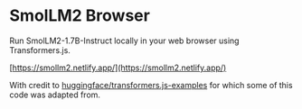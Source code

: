 # SmolLM2 Browser

Run SmolLM2-1.7B-Instruct locally in your web browser using Transformers.js.

[https://smollm2.netlify.app/](https://smollm2.netlify.app/)

With credit to [huggingface/transformers.js-examples](https://github.com/huggingface/transformers.js-examples) for which some of this code was adapted from.
